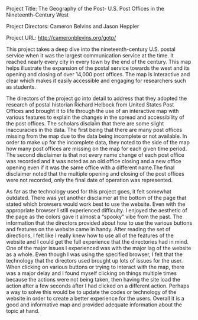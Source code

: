 Project Title:
The Geography of the Post- U.S. Post Offices in the Nineteenth-Century West

Project Directors: 
Cameron Belvins and Jason Heppler

Project URL:
http://cameronblevins.org/gotp/

This project takes a deep dive into the nineteenth-century U.S. postal service when it was the largest communication service at the time. It reached nearly every city in every town by the end of the century. This map helps illustrate the expansion of the postal service towards the west and its opening and closing of over 14,000 post offices. The map is interactive and clear which makes it easily accessible and engaging for researchers such as students. 

The directors of the project go into detail to address that they adopted the research of postal historian Richard Helbock from United States Post Offices and brought it to life through the use of an interactive map with various features to explain the changes in the spread and accessibility of the post offices. The scholars disclaim that there are some slight inaccuracies in the data. The first being that there are many post offices missing from the map due to the data being incomplete or not available. In order to make up for the incomplete data, they noted to the side of the map how many post offices are missing on the map for each given time period. The second disclaimer is that not every name change of each post office was recorded and it was noted as an old office closing and a new office opening even if it was the same office with a different name.The final disclaimer noted that the multiple opening and closing of the post offices were not recorded, only the final date of operation was represented. 

As far as the technology used for this project goes, it felt somewhat outdated. There was yet another disclaimer at the bottom of the page that stated which browsers would work best to use the website. Even with the appropriate browser I still experienced difficulty. I enjoyed the aesthetic of the page as the colors gave it almost a “spooky” vibe from the past. The information that the directors provided about how to use the various buttons and features on the website came in handy. After reading the set of directions, I felt like I really knew how to use all of the features of the website and I could get the full experience that the directories had in mind. One of the major issues I experienced was with the major lag of the website as a whole. Even though I was using the specified browser, I felt that the technology that the directors used brought up lots of issues for the user. When clicking on various buttons or trying to interact with the map, there was a major delay and I found myself clicking on things multiple times because the actions were not being taken, then having the site load the action after a few seconds after I had clicked on a different action. Perhaps a way to solve this would be to update the codes or technology of the website in order to create a better experience for the users. Overall it is a good and informative map and provided adequate information about the topic at hand. 

